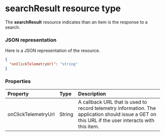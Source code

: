 # searchResult resource type

The **searchResult** resource indicates than an item is the response to a search.

### JSON representation

Here is a JSON representation of the resource.

<!-- {
  "blockType": "resource",
  "optionalProperties": [
	"onClickTelemtryUrl"
  ],
  "@odata.type": "microsoft.graph.searchresult"
}-->

```json
{
  "onClickTelemetryUrl": "string"
}

```

### Properties
| Property         | Type     | Description                                                                                                                             |
|:----------------------|:---------|:----------------------------------------------------------------------------------------------------------------------------------------|
| onClickTelemetryUrl | String | A callback URL that is used to record telemetry information. The application should issue a GET on this URL if the user interacts with this item. |

<!-- uuid: 8fcb5dbc-d5aa-4681-8e31-b001d5168d79
2015-10-25 14:57:30 UTC -->
<!-- {
  "type": "#page.annotation",
  "description": "searchResult resource",
  "keywords": "",
  "section": "documentation",
  "tocPath": ""
}-->